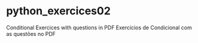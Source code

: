 # python_exercices02

Conditional Exercices with questions in PDF 
Exercícios de Condicional com as questões no PDF 
